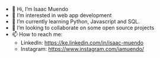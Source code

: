 - 👋 Hi, I’m Isaac Muendo
- 👀 I’m interested in web app development
- 🌱 I’m currently learning Python, Javascript and SQL.
- 💞️ I’m looking to collaborate on some open source projects
- 📫 How to reach me:
     - LinkedIn: https://ke.linkedin.com/in/isaac-muendo
     - Instagram: https://www.instagram.com/iamuendo/



